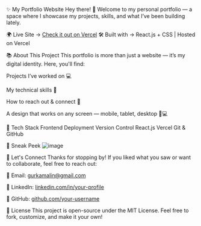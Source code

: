 ✨ My Portfolio Website
Hey there! 👋
Welcome to my personal portfolio — a space where I showcase my projects, skills, and what I’ve been building lately.

🌍 Live Site → [Check it out on Vercel](https://gurkamal-singh.vercel.app/)
🛠️ Built with → React.js + CSS | Hosted on Vercel

📚 About This Project
This portfolio is more than just a website — it’s my digital identity.
Here, you'll find:

Projects I’ve worked on 💻

My technical skills 🧠

How to reach out & connect 🤝

A design that works on any screen — mobile, tablet, desktop 📱💻

🔧 Tech Stack
Frontend	Deployment	Version Control
React.js	Vercel	Git & GitHub

📸 Sneak Peek
![image](https://github.com/user-attachments/assets/58597dc1-8c1b-43fb-93b6-9694024e95c2)



🤝 Let's Connect
Thanks for stopping by! If you liked what you saw or want to collaborate, feel free to reach out:

📧 Email: gurkamalin@gmail.com

💼 LinkedIn: [linkedin.com/in/your-profile](https://www.linkedin.com/in/gurkamal69/)

🐙 GitHub: [github.com/your-username](https://github.com/gurkamal69)

📃 License
This project is open-source under the MIT License.
Feel free to fork, customize, and make it your own!

